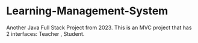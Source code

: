 # Learning-Management-System
Another Java Full Stack Project from 2023. This is an MVC project that has 2 interfaces: Teacher , Student. 
